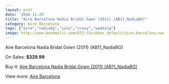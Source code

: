 ```yaml
---
layout: post
date: '2016-11-25'
title: "Aire Barcelona Nadia Bridal Gown (2011) (AB11_NadiaBG)"
category: Aire Barcelona
tags: ["aire","nadiabg","sale","crazy","wedding"]
image: http://www.benemulti.com/672-thickbox_default/aire-barcelona-nadia-bridal-gown-2011-ab11nadiabg.jpg
---
```

Aire Barcelona Nadia Bridal Gown (2011) (AB11_NadiaBG)

On Sales: **$329.99**
<a href="https://www.benemulti.com/en/aire-barcelona/261-aire-barcelona-nadia-bridal-gown-2011-ab11nadiabg.html"><amp-img layout="responsive" width="600" height="600" src="//www.benemulti.com/672-thickbox_default/aire-barcelona-nadia-bridal-gown-2011-ab11nadiabg.jpg" alt="Aire Barcelona Nadia Bridal Gown (2011) (AB11_NadiaBG) 0" /></a>
<a href="https://www.benemulti.com/en/aire-barcelona/261-aire-barcelona-nadia-bridal-gown-2011-ab11nadiabg.html"><amp-img layout="responsive" width="600" height="600" src="//www.benemulti.com/674-thickbox_default/aire-barcelona-nadia-bridal-gown-2011-ab11nadiabg.jpg" alt="Aire Barcelona Nadia Bridal Gown (2011) (AB11_NadiaBG) 1" /></a>
<a href="https://www.benemulti.com/en/aire-barcelona/261-aire-barcelona-nadia-bridal-gown-2011-ab11nadiabg.html"><amp-img layout="responsive" width="600" height="600" src="//www.benemulti.com/673-thickbox_default/aire-barcelona-nadia-bridal-gown-2011-ab11nadiabg.jpg" alt="Aire Barcelona Nadia Bridal Gown (2011) (AB11_NadiaBG) 2" /></a>

Buy it: [Aire Barcelona Nadia Bridal Gown (2011) (AB11_NadiaBG)](https://www.benemulti.com/en/aire-barcelona/261-aire-barcelona-nadia-bridal-gown-2011-ab11nadiabg.html "Aire Barcelona Nadia Bridal Gown (2011) (AB11_NadiaBG)")

View more: [Aire Barcelona](https://www.benemulti.com/en/3-aire-barcelona "Aire Barcelona")